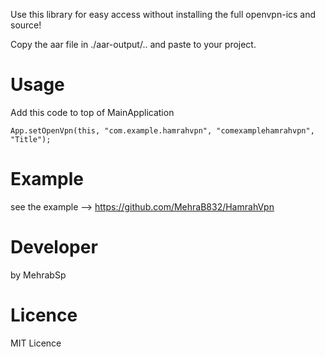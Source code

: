 Use this library for easy access without installing the full openvpn-ics and source!

Copy the aar file in ./aar-output/.. and paste to your project.

# Usage
Add this code to top of MainApplication
```
App.setOpenVpn(this, "com.example.hamrahvpn", "comexamplehamrahvpn", "Title");
```
# Example
see the example --> https://github.com/MehraB832/HamrahVpn

# Developer
by MehrabSp

# Licence
MIT Licence
